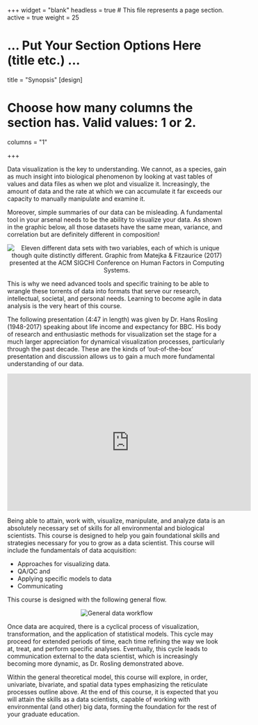 +++
widget = "blank"
headless = true  # This file represents a page section.
active = true
weight = 25
# ... Put Your Section Options Here (title etc.) ...
title = "Synopsis"
[design]
  # Choose how many columns the section has. Valid values: 1 or 2.
  columns = "1"
  
+++

Data visualization is the key to understanding.  We cannot, as a species, gain as much insight into biological phenomenon by looking at vast tables  of values and data files as when we plot and visualize it.  Increasingly, the amount of data and the rate at which we can accumulate it far exceeds our capacity to manually manipulate and examine it.

Moreover, simple summaries of our data can be misleading.  A fundamental tool in your arsenal needs to be the ability to visualize your data.  As shown in the graphic below, all those datasets have the same mean, variance, and correlation but are definitely different in composition!

<center>

![Eleven different data sets with two variables, each of which is unique though quite distinctly different.  Graphic from  Matejka & Fitzaurice (2017) presented at the ACM SIGCHI Conference on Human Factors in Computing Systems.](/img/DataAnimation.gif)

</center>

This is why we need advanced tools and specific training to be able to wrangle these torrents of data into formats that serve our research, intellectual, societal, and personal needs.  Learning to become agile in data analysis is the very heart of this course.

The following presentation (4:47 in length) was given by Dr. Hans Rosling (1948-2017) speaking about life income and expectancy for BBC.  His body of research and enthusiastic methods for visualization set the stage for a much larger appreciation for dynamical visualization processes, particularly through the past decade.  These are the kinds of ‘out-of-the-box’ presentation and discussion allows us to gain a much more fundamental understanding of our data.

<center><iframe width="560" height="315" src="https://www.youtube.com/embed/jbkSRLYSojo" frameborder="0" allow="accelerometer; autoplay; encrypted-media; gyroscope; picture-in-picture" allowfullscreen></iframe></center>

Being able to attain, work with, visualize, manipulate, and analyze data is an absolutely necessary set of skills for all environmental and biological scientists.  This course is designed to help you gain foundational skills and strategies necessary for you to grow as a data scientist.  This course will include the fundamentals of data acquisition: 
 - Approaches for visualizing data.
 - QA/QC and
 - Applying specific models to data
 - Communicating

This course is designed with the following general flow.

<center>

![General data workflow](./img/DataWorkCycle.png)

</center>

Once data are acquired, there is a cyclical process of visualization, transformation, and the application of statistical models. This cycle may proceed for extended periods of time, each time refining the way we look at, treat, and perform specific analyses.  Eventually, this cycle leads to communication external to the data scientist, which is increasingly becoming more dynamic, as Dr. Rosling demonstrated above.

Within the general theoretical model, this course will explore, in order, univariate, bivariate, and spatial data types emphasizing the reticulate processes outline above.  At the end of this course, it is expected that you will attain the skills as a data scientists, capable of working with environmental (and other) big data, forming the foundation for the rest of your graduate education.

